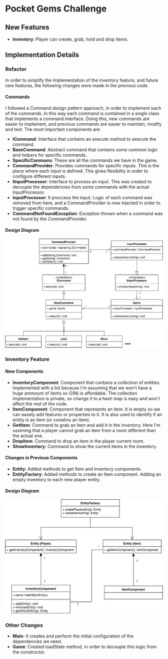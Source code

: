 # Pocket Gems Challenge
## New Features
  - **Inventory**: Player can create, grab, hold and drop items.

## Implementation Details
### Refactor
In order to simplify the implementation of the inventory feature, and future new features, the following changes were
made in the previous code.
#### Commands
I followed a Command design pattern approach, in order to implement each of the commands. In this way each command is
contained in a single class that implements a command interface.
Doing this, new commands are easier to implement, and previous commands are easier to maintain, modify and test.
The most important components are:
 - **ICommand**: Interface that contains an execute method to execute the command.
 - **BaseCommand**: Abstract command that contains some common logic and helpers for specific commands.
 - **SpecificCommans**: These are all the commands we have in the game.
 - **CommandProvider**: Provides commands for specific inputs. This is the place where each input is defined. This
 gives flexibility in order to configure different inputs.
 - **IInputProcessor**: Interface to process an input. This was created to decouple the dependencies from some commands
 with the actual InputProcessor.
 - **InputProcessor**: It proccess the input. Logic of each command was removed from here, and a CommandProvider is now
 injected in order to trigger specific commands.
 - **CommandNotFoundException**: Exception thrown when a command was not found by the CommandProvider.

#### Design Diagram
![alt text](diagrams/commands.jpg)

### Inventory Feature
#### New Components
 - **InventoryComponent**: Component that contains a collection of entities. Implemented with a list because I'm
 assuming that we won't have a huge ammount of items so O(N) is affordable. The collection implementation is private,
 so change it to a hash map is easy and won't affect the rest of the code.
 - **ItemComponent**: Component that represents an item. It is empty so we can easely add features or properties to it.
 It is also used to identify if an entity is an item (or conatins an item).
 - **GetItem**: Command to grab an item and add it in the inventory. Here I'm ussiming that a player cannot grab an
 item from a room different than the actual one.
 - **DropItem**: Command to drop an item in the player current room.
 - **ShowInventory**: Command to show the current items in the inventory.

#### Changes in Previous Components
 - **Entity**: Added methods to get Item and Inventory components.
 - **EntityFactory**: Added methods to create an Item component. Adding an empty inventory to each new player entity.

#### Design Diagram
![alt text](diagrams/inventory.jpg)

### Other Changes
- **Main**: It creates and perform the initial configuration of the dependencies we need.
- **Game**: Created loadState method, in order to decouple this logic from the constructor.
